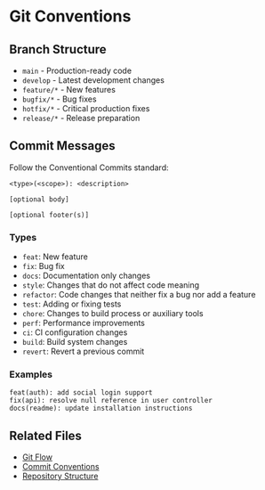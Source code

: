 # Git Conventions

## Branch Structure

- `main` - Production-ready code
- `develop` - Latest development changes
- `feature/*` - New features
- `bugfix/*` - Bug fixes
- `hotfix/*` - Critical production fixes
- `release/*` - Release preparation

## Commit Messages

Follow the Conventional Commits standard:

```plaintext
<type>(<scope>): <description>

[optional body]

[optional footer(s)]
```

### Types

- `feat`: New feature
- `fix`: Bug fix
- `docs`: Documentation only changes
- `style`: Changes that do not affect code meaning
- `refactor`: Code changes that neither fix a bug nor add a feature
- `test`: Adding or fixing tests
- `chore`: Changes to build process or auxiliary tools
- `perf`: Performance improvements
- `ci`: CI configuration changes
- `build`: Build system changes
- `revert`: Revert a previous commit

### Examples

```
feat(auth): add social login support
fix(api): resolve null reference in user controller
docs(readme): update installation instructions
```

## Related Files

- [Git Flow](docs/git/flow.md)
- [Commit Conventions](docs/git/commits.md)
- [Repository Structure](docs/git/repos.md)
